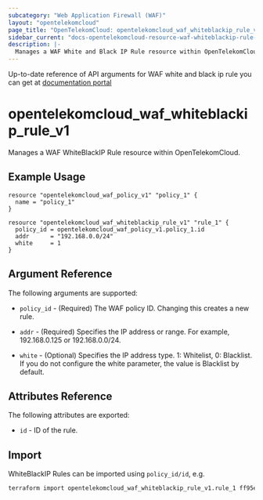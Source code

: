 ```yaml
---
subcategory: "Web Application Firewall (WAF)"
layout: "opentelekomcloud"
page_title: "OpenTelekomCloud: opentelekomcloud_waf_whiteblackip_rule_v1"
sidebar_current: "docs-opentelekomcloud-resource-waf-whiteblackip-rule-v1"
description: |-
  Manages a WAF White and Black IP Rule resource within OpenTelekomCloud.
---
```


Up-to-date reference of API arguments for WAF white and black ip rule you can get at
[documentation portal](https://docs.otc.t-systems.com/web-application-firewall/api-ref/apis/blacklist_and_whitelist_rules)

# opentelekomcloud_waf_whiteblackip_rule_v1

Manages a WAF WhiteBlackIP Rule resource within OpenTelekomCloud.

## Example Usage

```hcl
resource "opentelekomcloud_waf_policy_v1" "policy_1" {
  name = "policy_1"
}

resource "opentelekomcloud_waf_whiteblackip_rule_v1" "rule_1" {
  policy_id = opentelekomcloud_waf_policy_v1.policy_1.id
  addr      = "192.168.0.0/24"
  white     = 1
}
```

## Argument Reference

The following arguments are supported:

* `policy_id` - (Required) The WAF policy ID. Changing this creates a new rule.

* `addr` - (Required) Specifies the IP address or range. For example, 192.168.0.125 or 192.168.0.0/24.

* `white` - (Optional) Specifies the IP address type. 1: Whitelist, 0: Blacklist. If you do not configure
  the white parameter, the value is Blacklist by default.

## Attributes Reference

The following attributes are exported:

* `id` -  ID of the rule.

## Import

WhiteBlackIP Rules can be imported using `policy_id/id`, e.g.

```sh
terraform import opentelekomcloud_waf_whiteblackip_rule_v1.rule_1 ff95e71c8ae74eba9887193ab22c5757/b39f3a5a1b4f447a8030f0b0703f47f5
```
